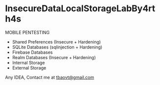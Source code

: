 # InsecureDataLocalStorageLabBy4rth4s
MOBILE PENTESTING  <br />
- Shared Preferences (Insecure + Hardening) <br />
- SQLite Databases (sqlinjection + Hardening) <br />
- Firebase Databases  <br />
- Realm Databases (Insecure + Hardening) <br />
- Internal Storage  <br />
- External Storage <br />

Any IDEA, Contact me at tbaovt@gmail.com
